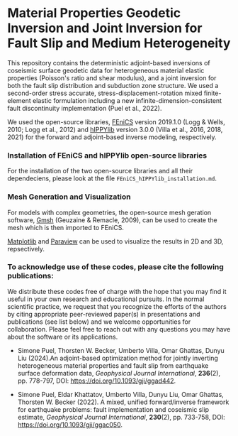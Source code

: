 # Material Properties Geodetic Inversion and Joint Inversion for Fault Slip and Medium Heterogeneity


This repository contains the deterministic adjoint-based inversions of coseismic surface geodetic data for heterogeneous material elastic properties (Poisson's ratio and shear modulus), and a joint inversion for both the fault slip distribution and subduction zone structure. We used a second-order stress accurate, stress-displacement-rotation mixed finite-element elastic formulation including a new infinite-dimension-consistent fault discontinuity implementation (Puel et al., 2022).

We used the open-source libraries, [FEniCS](https://fenicsproject.org) version 2019.1.0 (Logg \& Wells, 2010; Logg et al., 2012) and [hIPPYlib](https://hippylib.github.io) version 3.0.0 (Villa et al., 2016, 2018, 2021) for the forward and adjoint-based inverse modeling, respectively.


### Installation of FEniCS and hIPPYlib open-source libraries

For the installation of the two open-source libraries and all their dependeciens, please look at the file ``FEniCS_hIPPYlib_installation.md``.


### Mesh Generation and Visualization

For models with complex geometries, the open-source mesh geration software, [Gmsh](https://www.gmsh.info/) (Geuzaine \& Remacle, 2009), can be used to create the mesh which is then imported to FEniCS.

[Matplotlib](https://matplotlib.org) and [Paraview](https://www.paraview.org/) can be used to visualize the results in 2D and 3D, repsectively.


### To acknowledge use of these codes, please cite the following publications: 

We distribute these codes free of charge with the hope that you may find it useful in your own research and educational pursuits. In the normal scientific practice, we request that you recognize the efforts of the authors by citing appropriate peer-reviewed paper(s) in presentations and publications (see list below) and we welcome opportunities for collaboration. Please feel free to reach out with any questions you may have about the software or its applications.

- Simone Puel, Thorsten W. Becker, Umberto Villa, Omar Ghattas, Dunyu Liu (2024).An adjoint-based optimization method for jointly inverting heterogeneous material properties and fault slip from earthquake surface deformation data, _Geophysical Journal International_, **236**(2), pp. 778-797, DOI: https://doi.org/10.1093/gji/ggad442.

- Simone Puel, Eldar Khattatov, Umberto Villa, Dunyu Liu, Omar Ghattas, Thorsten W. Becker (2022). A mixed, unified forward/inverse framework for earthquake problems: fault implementation and coseismic slip estimate, _Geophysical Journal International_, **230**(2), pp. 733-758, DOI: https://doi.org/10.1093/gji/ggac050.
